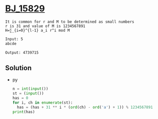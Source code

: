 # [BJ_15829](https://acmicpc.net/problem/15829)

```en
It is common for r and M to be determined as small numbers
r is 31 and value of M is 1234567891
H=∑_{i=0}^{l-1} a_i r^i mod M
```

```txt
Input: 5
abcde

Output: 4739715
```

## Solution

* py

  ```py
  n = int(input())
  st = (input())
  has = 0
  for i, ch in enumerate(st):
    has = (has + 31 ** i * (ord(ch) - ord('a') + 1)) % 1234567891
  print(has)
  ```
